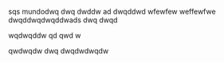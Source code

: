 sqs
mundodwq dwq dwddw ad
dwqddwd wfewfew weffewfwe dwqddwqdwqddwads dwq dwqd


wqdwqddw qd qwd w

qwdwqdw dwq dwqdwdwqdw